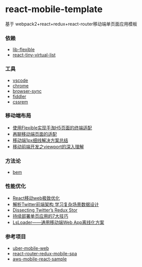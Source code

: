# react-mobile-template
基于 webpack2+react+redux+react-router移动端单页面应用模板

### 依赖
+ [lib-flexible](https://github.com/amfe/lib-flexible)
+ [react-tiny-virtual-list](https://github.com/clauderic/react-tiny-virtual-list)

### 工具
+ [vscode](https://code.visualstudio.com/)
+ [chrome](http://www.google.cn/chrome/browser/desktop/)
+ [browser-sync](https://github.com/BrowserSync/browser-sync)
+ [fiddler](http://www.telerik.com/fiddler)
+ [cssrem](https://marketplace.visualstudio.com/items?itemName=cipchk.cssrem)
### 移动端布局
+ [使用Flexible实现手淘H5页面的终端适配](http://www.w3cplus.com/mobile/lib-flexible-for-html5-layout.html)
+ [再聊移动端页面的适配](https://www.w3cplus.com/css/vw-for-layout.html)
+ [移动端1px细线解决方案总结](http://www.cnblogs.com/fang51/p/5681528.html)
+ [移动前端开发之viewport的深入理解](http://www.cnblogs.com/2050/p/3877280.html)

### 方法论
+ [bem](https://en.bem.info/)

### 性能优化
+ [React移动web极致优化](http://dev.qq.com/topic/579083d1c9da73584b02587d)
+ [解析Twitter前端架构 学习复杂场景数据设计](https://segmentfault.com/a/1190000009224244)
+ [Dissecting Twitter’s Redux Stor](https://medium.com/statuscode/dissecting-twitters-redux-store-d7280b62c6b1)
+ [持续部署单页应用的7大技巧](http://www.jianshu.com/p/6185a9bfd9eb)
+ [LsLoader——通用移动端Web App离线化方案](https://mp.weixin.qq.com/s?__biz=MjM5NjQ5MTI5OA==&mid=2651746506&idx=2&sn=36453809db561cbe94597a8abd9e0582&chksm=bd12a9878a652091806115381376853821eb84e9420c024d48aa102fc7eb8b418b142a3c2c52&mpshare=1&scene=1&srcid=0724AcXMhyMu2Yzl9e5w7zfw&key=21faac4e268bb1a5752ff3090ac62ba0aa69d505bbea0433a3a755c84b59bc1f14f213dd04de220431145e493b090b0a633bba8bb512a36556a663ab1b611777014326f24910a3cf9619003568570301&ascene=0&uin=MTAxMTAyODc2NQ%3D%3D&devicetype=iMac+MacBookAir6%2C2+OSX+OSX+10.10.5+build(14F2109)&version=12020110&nettype=WIFI&fontScale=100&pass_ticket=qX13lMwyH2HgckPgoAMEFUd4c21VRjyI9Oe14kSpTEF6G4PWTSCzjwCal1EpwWh7)

### 参考项目

+ [uber-mobile-web](https://github.com/narendrashetty/uber-mobile-web)
+ [react-router-redux-mobile-spa](https://github.com/younth/react-router-redux-mobile-spa)
+ [aws-mobile-react-sample](https://github.com/awslabs/aws-mobile-react-sample/)
